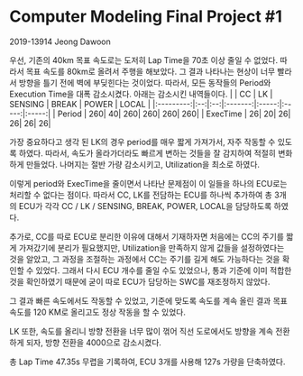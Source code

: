 # Computer Modeling Final Project #1

2019-13914 Jeong Dawoon

우선, 기존의 40km 목표 속도로는 도저히 Lap Time을 70초 이상 줄일 수 없었다. 따라서 목표 속도를 80km로 올려서 주행을 해보았다.
그 결과 나타나는 현상이 너무 빨라서 방향을 틀기 전에 벽에 부딪힌다는 것이었다.
따라서, 모든 동작들의 Period와 Execution Time을 대폭 감소시켰다.
아래는 감소시킨 내역들이다.
  |           | CC | LK | SENSING | BREAK | POWER | LOCAL |
  |:---------:|:--:|:--:|:-------:|:-----:|:-----:|:-----:|
  |   Period  | 260|  40|      260|    260|    260|    260|
  |  ExecTime |  26|  20|       26|     26|     26|     26|
  
가장 중요하다고 생각 된 LK의 경우 period를 매우 짧게 가져가서, 자주 작동할 수 있도록 하였다. 따라서, 속도가 올라가더라도 빠르게 변하는 것들을 잘 감지하여 적절히 변화하게 만들었다.
나머지는 절반 가량 감소시키고, Utilization을 최소로 하였다.

이렇게 period와 ExecTime을 줄이면서 나타난 문제점이 이 일들을 하나의 ECU로는 처리할 수 없다는 점이다. 따라서 CC, LK를 전담하는 ECU를 하나씩 추가하여 총 3개의 ECU가 각각 CC / LK / SENSING, BREAK, POWER, LOCAL을 담당하도록 하였다.

추가로, CC를 따로 ECU로 분리한 이유에 대해서 기재하자면 처음에는 CC의 주기를 짧게 가져갔기에 분리가 필요했지만, Utilization을 만족하지 않게 값들을 설정하였다는 것을 알았고, 그 과정을 조절하는 과정에서 CC는 주기를 길게 해도 가능하다는 것을 확인할 수 있었다. 그래서 다시 ECU 개수를 줄일 수도 있었으나, 통과 기준에 이미 적합한 것을 확인하였기 때문에 굳이 따로 ECU가 담당하는 SWC를 재조정하지 않았다.

그 결과 빠른 속도에서도 작동할 수 있었고, 기준에 맞도록 속도를 계속 올린 결과 목표 속도를 120 KM로 올리고도 정상 작동을 할 수 있었다.

LK 또한, 속도를 올리니 방향 전환을 너무 많이 꺾어 직선 도로에서도 방향을 계속 전환하게 되자, 방향 전환을 4000으로 감소시켰다.

총 Lap Time 47.35s 무렵을 기록하여, ECU 3개를 사용해 127s 가량을 단축하였다.
